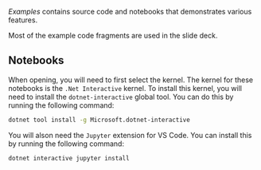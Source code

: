 *Examples* contains source code and notebooks that demonstrates various features.

Most of the example code fragments are used in the slide deck.

## Notebooks
When opening, you will need to first select the kernel.  The kernel for these notebooks is the `.Net Interactive` kernel.  To install this kernel, you will need to install the `dotnet-interactive` global tool.  You can do this by running the following command:

```bash 
dotnet tool install -g Microsoft.dotnet-interactive
```

You will alson need the `Jupyter` extension for VS Code.  You can install this by running the following command:

```bash
dotnet interactive jupyter install
```
